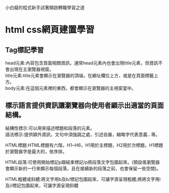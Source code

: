 <html>
  <head>小白癡的程式新手試著開啟轉職學習之道</head>
  <body>
    <h1>html css網頁建置學習</h1>
    <h2>Tag標記學習</h2>
    <p> head元素:內容包含頁面相關資訊，通常head元素內也會出現title元素，但資訊不會出現在主瀏覽器視窗。</br>
        title元素:title元素會顯示在瀏覽器的頂端，在網址欄位上方，或是在頁面標籤上方。</br>
        body元素:在這個元素裡的東西，都會顯示在瀏覽器的主視窗當中。<p/>
    <h2>標示語言提供資訊讓瀏覽器向使用者顯示出適當的頁面結構。</h2>
    <p> 結構性標示:可以用來描述標題和段落的元素。</br>
        語法標示:提供額外資訊，文句中須強調之處，引述自誰，縮略字代表意義...等。<p/>
    <p> HTML標題:HTML標題有六階，H1~H6，H1用於主標題，H2用於次標題，H1標題於瀏覽器字是最大的，依序排。
    <p> HTML段落:可使用開始標記p跟結束標記/p將段落文字包圍起來。(預設值瀏覽器會顯示新的一行來顯示每個段落，且在接續新的段落之前，也會保留一些空間)。
    <p> HTML粗體或斜體:將文字用b及b/標記包圍起來，可讓字源呈現粗體;將將文字用i及i/標記包圍起來，可讓字源呈現斜體
    
